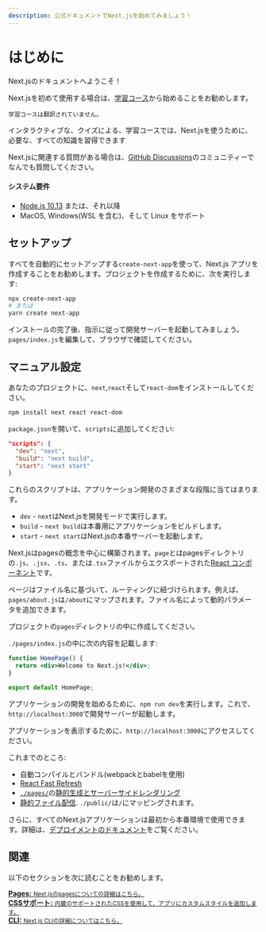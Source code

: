 ```yaml
---
description: 公式ドキュメントでNext.jsを始めてみましょう！
---
```


# はじめに

Next.jsのドキュメントへようこそ！

Next.jsを初めて使用する場合は、[学習コース](https://nextjs.org/learn/basics/getting-started)から始めることをお勧めします。

`学習コースは翻訳されていません。`

インタラクティブな、クイズによる、学習コースでは、Next.jsを使うために、必要な、すべての知識を習得できます

Next.jsに関連する質問がある場合は、[GitHub Discussions](https://github.com/zeit/next.js/discussions)のコミュニティーでなんでも質問してください。

#### システム要件

- [Node.js 10.13](https://nodejs.org/) または、それ以降
- MacOS, Windows(WSL を含む)、そして Linux をサポート

## セットアップ

すべてを自動的にセットアップする`create-next-app`を使って、Next.js アプリを作成することをお勧めします。プロジェクトを作成するために、次を実行します:

```bash
npx create-next-app
# または
yarn create next-app
```

インストールの完了後、指示に従って開発サーバーを起動してみましょう。`pages/index.js`を編集して、ブラウザで確認してください。

## マニュアル設定

あなたのプロジェクトに、`next`,`react`そして`react-dom`をインストールしてください。

```bash
npm install next react react-dom
```

`package.json`を開いて、`scripts`に追加してください:

```json
"scripts": {
  "dev": "next",
  "build": "next build",
  "start": "next start"
}
```

これらのスクリプトは、アプリケーション開発のさまざまな段階に当てはまります。

- `dev` - `next`はNext.jsを開発モードで実行します。
- `build` - `next build`は本番用にアプリケーションをビルドします。
- `start` - `next start`はNext.jsの本番サーバーを起動します。

Next.jsはpagesの概念を中心に構築されます。`page`とはpagesディレクトリの`.js`、`.jsx`、`.ts`、または`.tsx`ファイルからエクスポートされた[React コンポーネント](https://ja.reactjs.org/docs/components-and-props.html)です。

ページはファイル名に基づいて、ルーティングに紐づけられます。例えば、`pages/about.js`は`/about`にマップされます。ファイル名によって動的パラメータを追加できます。

プロジェクトの`pages`ディレクトリの中に作成してください。

`./pages/index.js`の中に次の内容を記載します:

```jsx
function HomePage() {
  return <div>Welcome to Next.js!</div>;
}

export default HomePage;
```

アプリケーションの開発を始めるために、`npm run dev`を実行します。これで、`http://localhost:3000`で開発サーバーが起動します。

アプリケーションを表示するために、`http://localhost:3000`にアクセスしてください。

これまでのところ:

- 自動コンパイルとバンドル(webpackとbabelを使用)
- [React Fast Refresh](https://nextjs.org/blog/next-9-4#fast-refresh)
- [`./pages/`](/docs/basic-features/pages.md)の[静的生成とサーバーサイドレンダリング](/docs/basic-features/data-fetching.md)
- [静的ファイル配信](/docs/basic-features/static-file-serving.md). `./public/`は`/`にマッピングされます。

さらに、すべてのNext.jsアプリケーションは最初から本番環境で使用できます。詳細は、[デプロイメントのドキュメント](/docs/deployment.md)をご覧ください。

## 関連

以下のセクションを次に読むことをお勧めします。

<div class="card">
  <a href="/docs/basic-features/pages.md">
    <b>Pages:</b>
    <small>Next.jsのpagesについての詳細はこちら。</small>
  </a>
</div>

<div class="card">
  <a href="/docs/basic-features/built-in-css-support.md">
    <b>CSSサポート:</b>
    <small>内蔵のサポートされたCSSを使用して、アプリにカスタムスタイルを追加します。</small>
  </a>
</div>

<div class="card">
  <a href="/docs/api-reference/cli.md">
    <b>CLI:</b>
    <small>Next.js CLIの詳細についてはこちら。</small>
  </a>
</div>
